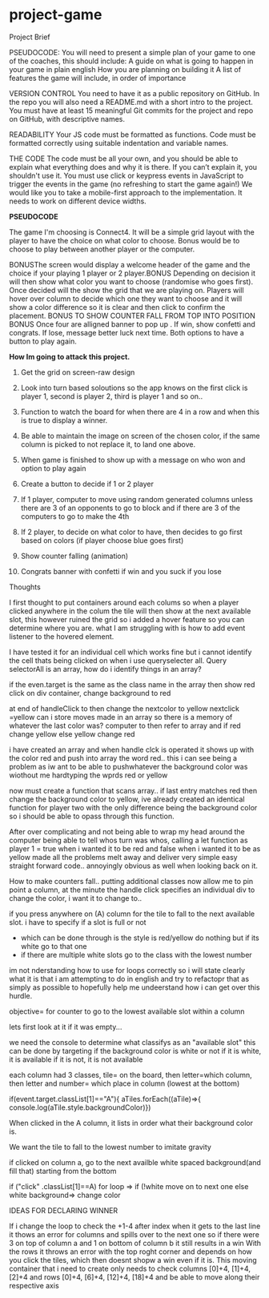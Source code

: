 # project-game

Project Brief

PSEUDOCODE:
You will need to present a simple plan of your game to one of the coaches, this should include:
A guide on what is going to happen in your game in plain english
How you are planning on building it
A list of features the game will include, in order of importance

VERSION CONTROL
You need to have it as a public repository on GitHub. In the repo you will also need a
README.md with a short intro to the project.
You must have at least 15 meaningful Git commits for the project and repo on GitHub, with descriptive names.

READABILITY
Your JS code must be formatted as functions.
Code must be formatted correctly using suitable indentation and variable names.

THE CODE
The code must be all your own, and you should be able to explain what everything does and why it is there. If you can’t explain it, you shouldn't use it.
You must use click or keypress events in JavaScript to trigger the events in the game
(no refreshing to start the game again!)
We would like you to take a mobile-first approach to the implementation. It needs to
work on different device widths.


**PSEUDOCODE**

The game I'm choosing is Connect4. It will be a simple grid layout with the player to have the choice on what color to choose.
Bonus would be to choose to play between another player or the computer.

BONUSThe screen would display a welcome header of the game and the choice if your playing 1 player or 2 player.BONUS
Depending on decision it will then show what color you want to choose (randomise who goes first).
Once decided will the show the grid that we are playing on.
Players will hover over column to decide which one they want to choose and it will show a color difference so it is clear and then click to confirm the placement.
BONUS TO SHOW COUNTER FALL FROM TOP INTO POSITION BONUS
Once four are alligned banner to pop up . If win, show confetti and congrats. If lose, message better luck next time. Both options to have a button to play again.

**How Im going to attack this project.**

1. Get the grid on screen-raw design
2. Look into turn based soloutions so the app knows on the first click is player 1, second is player 2, third is player 1 and so on..
3. Function to watch the board for when there are 4 in a row and when this is true to display a winner.
4. Be able to maintain the image on screen of the chosen color, if the same column is picked to not replace it, to land one above.
5. When game is finished to show up with a message on who won and option to play again

5. Create a button to decide if 1 or 2 player
6. If 1 player, computer to move using random generated columns unless there are 3 of an opponents to go to block and if there are 3 of the computers to go to make the 4th
7. If 2 player, to decide on what color to have, then decides to go first based on colors (if player choose blue goes first)

8. Show counter falling (animation)
9. Congrats banner with confetti if win and you suck if you lose



Thoughts

I first thought to put containers around each colums so when a player clicked anywhere in the colum the tile will then show at the next available slot, this however ruined the grid so i added a hover feature so you can determine where you are.
what I am struggling with is how to add event listener to the hovered element.

I have tested it for an individual cell which works fine but i cannot identify the cell thats being clicked on when i use queryselecter all. 
Query selectorAll is an array, how do i identify things in an array?

if the even.target is the same as the class name in the array then show red
click on div container, change background to red

at end of handleClick to then change the nextcolor to yellow
nextclick =yellow
can i store moves made in an array so there is a memory of whatever the last color was? computer to then refer to array and if red change yellow else yellow change red

i have created an array and when handle clck is operated it shows up with the color red and push into array the word red.. this i can see being a problem as iw ant to be able to pushwhatever the background color was wiothout me hardtyping the wprds red or yellow

now must create a function that scans array.. if last entry matches red then change the background color to yellow, ive already created an identical function for player two with the only difference being the background color so i should be able to opass through this function.

After over complicating and not being able to wrap my head around the computer being able to tell whos turn was whos, calling a let function as player 1 = true when i wanted it to be red and false when i wanted it to be as yellow made all the problems melt away and deliver very simple easy straight forward code.. annoyingly obvious as well when looking back on it.

How to make counters fall..
putting additional classes now allow me to pin point a column, at the minute the handle click specifies an individual div to change the color, i want it to change to..

if you press anywhere on (A) column for the tile to fall to the next available slot.
i have to specify if a slot is full or not
- which can be done through is the style is red/yellow do nothing but if its white go to that one
- if there are multiple white slots go to the class with the lowest number

im not nderstanding how to use for loops correctly so i will state clearly what it is that i am attempting to do in english and try to refactopr that as simply as possible to hopefully help me undeerstand how i can get over this hurdle.

objective= for counter to go to the lowest available slot within a column

lets first look at it if it was empty...

we need the console to determine what classifys as an "available slot"
this can be done by targeting if the background color is white or not
if it is white, it is available
if it is not, it is not available

each column had 3 classes, tile= on the board, then letter=which column, then letter and number= which place in column (lowest at the bottom)

  if(event.target.classList[1]=="A"){
        aTiles.forEach((aTile)=>{
         console.log(aTile.style.backgroundColor)})

When clicked in the A column, it lists in order what their background color is.

We want the tile to fall to the lowest number to imitate gravity

if clicked on column a, go to the next availble white spaced background(and fill that) starting from the bottom

if ("click" .classList[1]==A) for loop => if (!white move on to next one else white background=> change color 

IDEAS FOR DECLARING WINNER

If i change the loop to check the +1-4 after index when it gets to the last line it thows an error for columns and spills over to the next one so if there were 3 on top of column a and 1 on bottom of column b it still results in a win
With the rows it throws an error with the top roght corner and depends on how you click the tiles, which then doesnt shopw a win even if it is.
This moving container that i need to create only needs to check columns [0]+4, [1]+4, [2]+4 and rows [0]+4, [6]+4, [12]+4, [18]+4 and be able to move along their respective axis
